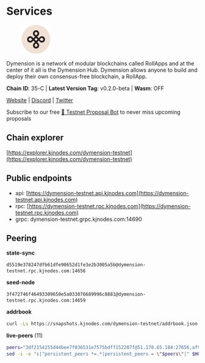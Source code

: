 # Services

<figure><img src="https://raw.githubusercontent.com/kj89/cosmos-images/main/logos/dymension.png" alt=""><figcaption></figcaption></figure>

Dymension is a network of modular blockchains called RollApps  and at the center of it all is the Dymension Hub. Dymension  allows anyone to build and deploy their own consensus-free blockchain, a RollApp.

**Chain ID**: 35-C | **Latest Version Tag**: v0.2.0-beta | **Wasm**: OFF

[Website](https://dymension.xyz/) | [Discord](https://discord.gg/dymension) | [Twitter](https://twitter.com/dymensionXYZ)



Subscribe to our free [🤖 Testnet Proposal Bot](https://t.me/kjnodes_testnet_proposal_bot) to never miss upcoming proposals


## Chain explorer
[https://explorer.kjnodes.com/dymension-testnet](https://explorer.kjnodes.com/dymension-testnet)

## Public endpoints

* api: [https://dymension-testnet.api.kjnodes.com](https://dymension-testnet.api.kjnodes.com)
* rpc: [https://dymension-testnet.rpc.kjnodes.com](https://dymension-testnet.rpc.kjnodes.com)
* grpc: dymension-testnet.grpc.kjnodes.com:14690

## Peering

**state-sync**

```text
d5519e378247dfb61dfe90652d1fe3e2b3005a5b@dymension-testnet.rpc.kjnodes.com:14656
```

**seed-node**

```text
3f472746f46493309650e5a033076689996c8881@dymension-testnet.rpc.kjnodes.com:14659
```

**addrbook**
```bash
curl -Ls https://snapshots.kjnodes.com/dymension-testnet/addrbook.json > $HOME/.dymension/config/addrbook.json
```

**live-peers** (11)
```bash
peers="3df2154255d44bee7f036531e7575bdff152207f@51.178.65.184:27656,af97c76448e6a5d7671c6523f38fc48cc7273da7@217.76.59.46:26656,bb8615bb51139c05fd59020fc2aa7eac210690b4@135.181.221.186:27656,f8175ce7bc19d015ec17083fe19b80eae2bd2a9c@65.21.239.60:46656,5d689e09a129c03c003f05850262f03b2433a384@51.79.30.141:26656,77791ee9b1eb56682335c451c296f450ee649c01@44.209.89.17:26656,877f82353e8cd6e2586ea37a6d16064eae081a74@192.95.30.128:31656,8d5eac1042bac34cddd25d7601789fc03cb3f3a9@168.119.213.113:46656,236b71988898dff63cef139f83a64f5fbfd9d8d7@135.181.18.112:55696,11fe4c887e890c03cd109f61e8a80ecb77873013@134.209.184.190:26656,d5519e378247dfb61dfe90652d1fe3e2b3005a5b@65.109.68.190:14656"
sed -i -e "s|^persistent_peers *=.*|persistent_peers = \"$peers\"|" $HOME/.dymension/config/config.toml
```
